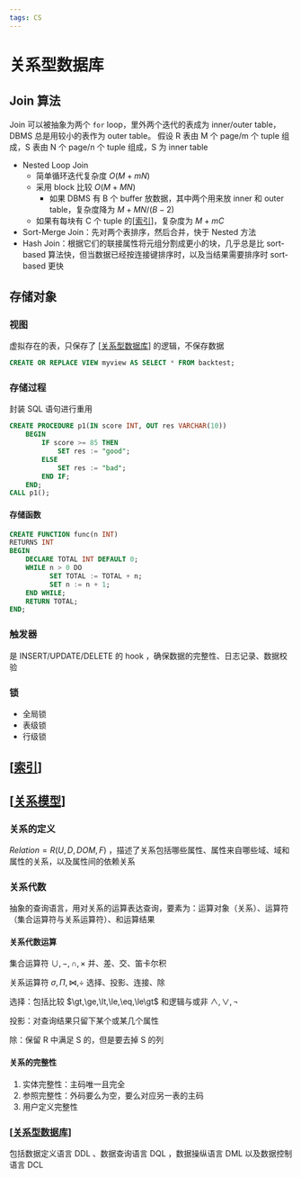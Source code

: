 ```yaml
---
tags: CS
---
```

# 关系型数据库

## Join 算法

Join 可以被抽象为两个 `for` loop，里外两个迭代的表成为 inner/outer table，DBMS 总是用较小的表作为 outer table。
假设 R 表由 M 个 page/m 个 tuple 组成，S 表由 N 个 page/n 个 tuple 组成，S 为 inner table

- Nested Loop Join
  - 简单循环迭代复杂度 $O(M+mN)$
  - 采用 block 比较 $O(M+MN)$
    - 如果 DBMS 有 B 个 buffer 放数据，其中两个用来放 inner 和 outer table，复杂度降为 $M+MN/(B-2)$
  - 如果有每块有 C 个 tuple 的[[索引]]，复杂度为 $M+mC$
- Sort-Merge Join：先对两个表排序，然后合并，快于 Nested 方法
- Hash Join：根据它们的联接属性将元组分割成更小的块，几乎总是比 sort-based  算法快，但当数据已经按连接键排序时，以及当结果需要排序时 sort-based 更快

## 存储对象

### 视图

虚拟存在的表，只保存了 [[关系型数据库]] 的逻辑，不保存数据

```sql
CREATE OR REPLACE VIEW myview AS SELECT * FROM backtest;
```

### 存储过程

封装 SQL 语句进行重用

```sql
CREATE PROCEDURE p1(IN score INT, OUT res VARCHAR(10))
    BEGIN
        IF score >= 85 THEN
            SET res := "good";
        ELSE
            SET res := "bad";
        END IF;
    END;
CALL p1();
```

#### 存储函数

```sql
CREATE FUNCTION func(n INT)
RETURNS INT
BEGIN
    DECLARE TOTAL INT DEFAULT 0;
    WHILE n > 0 DO
          SET TOTAL := TOTAL + n;
          SET n := n + 1;
    END WHILE;
    RETURN TOTAL;
END;
```

### 触发器

是 INSERT/UPDATE/DELETE 的 hook ，确保数据的完整性、日志记录、数据校验

### 锁

- 全局锁
- 表级锁
- 行级锁

## [[索引]]

## [[关系模型]]

### 关系的定义

$Relation=R(U,D,DOM,F)$ ，描述了关系包括哪些属性、属性来自哪些域、域和属性的关系，以及属性间的依赖关系

### 关系代数

抽象的查询语言，用对关系的运算表达查询，要素为：运算对象（关系）、运算符（集合运算符与关系运算符）、和运算结果

#### 关系代数运算

集合运算符 $\cup,-,\cap,\times$ 并、差、交、笛卡尔积

关系运算符 $\sigma,\Pi,\Join,\div$ 选择、投影、连接、除

选择：包括比较 $\gt,\ge,\lt,\le,\eq,\le\gt$ 和逻辑与或非 $\land, \lor, \neg$

投影：对查询结果只留下某个或某几个属性

除：保留 R 中满足 S 的，但是要去掉 S 的列

#### 关系的完整性

1. 实体完整性：主码唯一且完全
2. 参照完整性：外码要么为空，要么对应另一表的主码
3. 用户定义完整性

### [[关系型数据库]]

包括数据定义语言 DDL 、数据查询语言 DQL ，数据操纵语言 DML 以及数据控制语言 DCL

[//begin]: # "Autogenerated link references for markdown compatibility"
[索引]: 索引.md "索引"
[关系型数据库]: 关系型数据库.md "关系型数据库"
[索引]: 索引.md "索引"
[关系模型]: 关系模型.md "关系模型"
[关系型数据库]: 关系型数据库.md "关系型数据库"
[//end]: # "Autogenerated link references"
[//begin]: # "Autogenerated link references for markdown compatibility"
[索引]: 索引.md "索引"
[关系型数据库]: 关系型数据库.md "关系型数据库"
[索引]: 索引.md "索引"
[关系模型]: 关系模型.md "关系模型"
[关系型数据库]: 关系型数据库.md "关系型数据库"
[//end]: # "Autogenerated link references"
